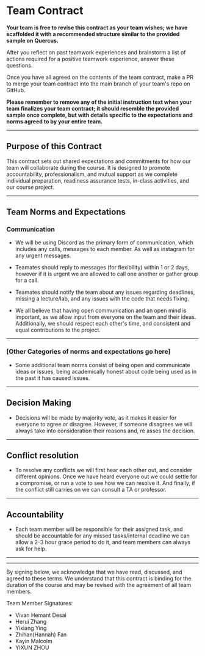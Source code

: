 # Team Contract

**Your team is free to revise this contract as your team wishes; we have scaffolded it with a recommended structure similar to the provided sample on Quercus.**

After you reflect on past teamwork experiences and brainstorm a list of actions required for a positive teamwork experience, answer these questions. 

Once you have all agreed on the contents of the team contract, make a PR to merge your team contract into the main branch of your team's repo on GitHub.

**Please remember to remove any of the initial instruction text when your team finalizes your team contract; it should resemble the provided sample once complete, but with details specific to the expectations and norms agreed to by your entire team.**

---
## Purpose of this Contract

This contract sets out shared expectations and commitments for how our team will collaborate during the course. It is designed to promote accountability, professionalism, and mutual support as we complete individual preparation, readiness assurance tests, in-class activities, and our course project.

---
## Team Norms and Expectations

### Communication

* We will be using Discord as the primary form of communication, which includes any calls, messages to each member. As well as instagram for any urgent messages.

* Teamates should reply to messages (for flexibility) within 1 or 2 days, however if it is urgent we are allowed to call one another or gather group for a call.

* Teamates should notify the team about any issues regarding deadlines, missing a lecture/lab, and any issues with the code that needs fixing.

* We all believe that having open communication and an open mind is important, as we allow input from everyone on the team and their ideas. Additionally, we should respect each other's time, and consistent and equal contributions to the project.
---

### [Other Categories of norms and expectations go here]

* Some additional team norms consist of being open and communicate ideas or issues, being academically honest about code being used as in the past it has caused issues.
---

## Decision Making

* Decisions will be made by majority vote, as it makes it easier for everyone to agree or disagree. However, if someone disagrees we will always take into consideration their reasons and, re asses the decision.

---
## Conflict resolution

* To resolve any conflicts we will first hear each other out, and consider different opinions. Once we have heard everyone out we could settle for a compromise, or run a vote to see how we can resolve it. And finally, if the conflict still carries on we can consult a TA or professor.

---

## Accountability

* Each team member will be responsible for their assigned task, and should be accountable for any missed tasks/internal deadline we can allow a 2-3 hour grace period to do it, and team members can always ask for help.

---

---

By signing below, we acknowledge that we have read, discussed, and agreed to these terms. We understand that this contract is binding for the duration of the course and may be revised with the agreement of all team members.

Team Member Signatures:
- Vivan Hemant Desai
- Herui Zhang
- Yixiang Ying
- Zhihan(Hannah) Fan
- Kayin Malcolm
- YIXUN ZHOU

